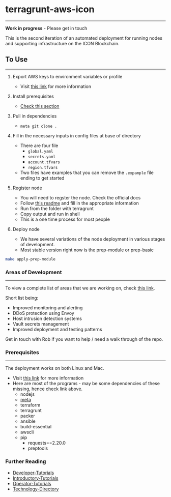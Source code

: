 # terragrunt-aws-icon
---

**Work in progress** - Please get in touch 

This is the second iteration of an automated deployment for running nodes and supporting infrastructure on the ICON Blockchain. 

## To Use 
---
1. Export AWS keys to environment variables or profile 
	- Visit [this link](https://www.notion.so/insightbxplanning/AWS-Keys-Tutorial-175fa12e9b5b43509235a97fca275653) for more information 
2. Install prerequisites 
	- [Check this section](prerequisites)
3. Pull in dependencies 
    - `meta git clone .`
4. Fill in the necessary inputs in config files at base of directory 
	- There are four file 
		- `global.yaml` 
		- `secrets.yaml` 
		- `account.tfvars`
		- `region.tfvars`
	- Two files have examples that you can remove the `.expample` file ending to get started 

5. Register node
	- You will need to regster the node.  Check the official docs 
	- Follow [this readme](icon/register/README.md) and fill in the appropriate information 
	- Run from the folder with terragrunt 
	- Copy output and run in shell 
	- This is a one time process for most people 
	
6. Deploy node
	- We have several variations of the node deployment in various stages of development.  
	- Most stable version right now is the prep-module or prep-basic 
	
```bash
make apply-prep-module
```

### Areas of Development 
---
To view a complete list of areas that we are working on, check [this link](https://www.notion.so/insightbxplanning/ec755b12bffa4cfca2026b76f035b096?v=bc2712a04ccb468f9847f0cc5a4912cd). 

Short list being: 
- Improved monitoring and alerting 
- DDoS protection using Envoy 
- Host intrusion detection systems
- Vault secrets management 
- Improved deployment and testing patterns 

Get in touch with Rob if you want to help / need a walk through of the repo. 

### Prerequisites
---
The deployment works on both Linux and Mac. 
- Visit [this link](https://www.notion.so/insightbxplanning/Installing-Prerequisites-0def287ace304b4b98326b743f88d30b) for more information 
- Here are most of the programs - may be some dependencies of these missing, hence check link above. 
	- nodejs 
	- [meta](https://github.com/mateodelnorte/meta)
	- terraform
	- terragrunt 
	- packer 
	- ansible 
	- build-essential 
	- awscli 
	- pip 
		- requests==2.20.0
		- preptools 

### Further Reading 

- [Developer-Tutorials](https://www.notion.so/insightbxplanning/Developer-Tutorials-bd090555d1a841b48e34d3b675c58f94)
- [Introductory-Tutorials](https://www.notion.so/insightbxplanning/Introductory-Tutorials-0416f96a30ee485f9e30c3a75b4910bf)
- [Operator-Tutorials](https://www.notion.so/insightbxplanning/Operator-Tutorials-bc2b8b1d0f344b6cab3da2cb193eb3ab)
- [Technology-Directory](https://www.notion.so/insightbxplanning/Technology-Directory-acc71617035743ae858c0699e4de4bab)
